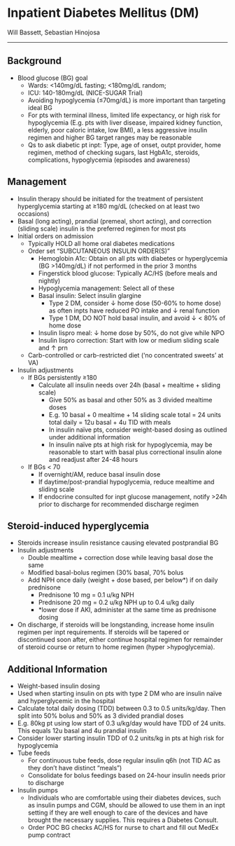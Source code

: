 # Inpatient Diabetes Mellitus (DM) 

Will Bassett, Sebastian Hinojosa

- - -

## Background
-	Blood glucose (BG) goal
    -	Wards: <140mg/dL fasting; <180mg/dL random;
    -	ICU: 140-180mg/dL (NICE-SUGAR Trial)
    -	Avoiding hypoglycemia (≤70mg/dL) is more important than targeting ideal BG
    -	For pts with terminal illness, limited life expectancy, or high risk for hypoglycemia (E.g. pts with liver disease, impaired kidney function, elderly, poor caloric intake, low BMI), a less aggressive insulin regimen and higher BG target ranges may be reasonable
    -	Qs to ask diabetic pt inpt: Type, age of onset, outpt provider, home regimen, method of checking sugars, last HgbA1c, steroids, complications, hypoglycemia (episodes and awareness)

## Management
-	Insulin therapy should be initiated for the treatment of persistent hyperglycemia starting at ≥180 mg/dL (checked on at least two occasions)
-	Basal (long acting), prandial (premeal, short acting), and correction (sliding scale) insulin is the preferred regimen for most pts 
-	Initial orders on admission
    -	Typically HOLD all home oral diabetes medications
    -	Order set “SUBCUTANEOUS INSULIN ORDER(S)”
        -	Hemoglobin A1c: Obtain on all pts with diabetes or hyperglycemia (BG  >140mg/dL) if not performed in the prior 3 months
        -	Fingerstick blood glucose: Typically AC/HS (before meals and nightly)
        -	Hypoglycemia management: Select all of these
        -	Basal insulin: Select insulin glargine
            -	Type 2 DM, consider ↓ home dose (50-60% to home dose) as often inpts have reduced PO intake and ↓ renal function
            -	Type 1 DM, DO NOT hold basal insulin, and avoid ↓ < 80% of home dose
        -	Insulin lispro meal: ↓ home dose by 50%, do not give while NPO
        -	Insulin lispro correction: Start with low or medium sliding scale and ↑ prn
    -	Carb-controlled or carb-restricted diet (‘no concentrated sweets’ at VA)
-	Insulin adjustments
    -	If BGs persistently ≥180
        -	Calculate all insulin needs over 24h (basal + mealtime + sliding scale)
            -	Give 50% as basal and other 50% as 3 divided mealtime doses
            -	E.g. 10 basal + 0 mealtime + 14 sliding scale total = 24 units total daily = 12u basal + 4u TID with meals
            -	In insulin naïve pts, consider weight-based dosing as outlined under additional information
            -	In insulin naïve pts at high risk for hypoglycemia, may be reasonable to start with basal plus correctional insulin alone and readjust after 24-48 hours
    -	If BGs < 70
        -	If overnight/AM, reduce basal insulin dose
        -	If daytime/post-prandial hypoglycemia, reduce mealtime and sliding scale
        -	If endocrine consulted for inpt glucose management, notify >24h prior to discharge for recommended discharge regimen

## Steroid-induced hyperglycemia
-	Steroids increase insulin resistance causing elevated postprandial BG 
-	Insulin adjustments
    -	Double mealtime + correction dose while leaving basal dose the same
    -	Modified basal-bolus regimen (30% basal, 70% bolus
    -	Add NPH once daily (weight + dose based, per below*) if on daily prednisone
        -	Prednisone 10 mg = 0.1 u/kg NPH
        -	Prednisone 20 mg = 0.2 u/kg NPH up to 0.4 u/kg daily
        -	*lower dose if AKI, administer at the same time as prednisone dosing
-	On discharge, if steroids will be longstanding, increase home insulin regimen per inpt requirements. If steroids will be tapered or discontinued soon after, either continue hospital regimen for remainder of steroid course or return to home regimen (hyper >hypoglycemia).

## Additional Information
-	Weight-based insulin dosing
-	Used when starting insulin on pts with type 2 DM who are insulin naïve and hyperglycemic in the hospital
-	Calculate total daily dosing (TDD) between 0.3 to 0.5 units/kg/day. Then split into 50% bolus and 50% as 3 divided prandial doses
-	E.g. 80kg pt using low start of 0.3 u/kg/day would have TDD of 24 units. This equals 12u basal and 4u prandial insulin
-	Consider lower starting insulin TDD of 0.2 units/kg in pts at high risk for hypoglycemia
-	Tube feeds
    -	For continuous tube feeds, dose regular insulin q6h (not TID AC as they don’t have distinct “meals”)
    -	Consolidate for bolus feedings based on 24-hour insulin needs prior to discharge
-	Insulin pumps
    -	Individuals who are comfortable using their diabetes devices, such as insulin pumps and CGM, should be allowed to use them in an inpt setting if they are well enough to care of the devices and have brought the necessary supplies. This requires a Diabetes Consult.
    -	Order POC BG checks AC/HS for nurse to chart and fill out MedEx pump contract
